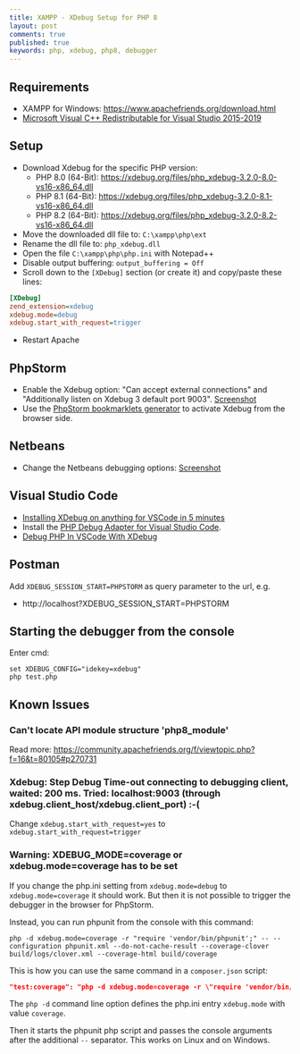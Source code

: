 ```yaml
---
title: XAMPP - XDebug Setup for PHP 8
layout: post
comments: true
published: true
keywords: php, xdebug, php8, debugger
---
```


## Requirements

* XAMPP for Windows: <https://www.apachefriends.org/download.html>
* [Microsoft Visual C++ Redistributable for Visual Studio 2015-2019](https://aka.ms/vs/16/release/vc_redist.x64.exe)

## Setup

* Download Xdebug for the specific PHP version:
  * PHP 8.0 (64-Bit): <https://xdebug.org/files/php_xdebug-3.2.0-8.0-vs16-x86_64.dll>
  * PHP 8.1 (64-Bit): <https://xdebug.org/files/php_xdebug-3.2.0-8.1-vs16-x86_64.dll>
  * PHP 8.2 (64-Bit): <https://xdebug.org/files/php_xdebug-3.2.0-8.2-vs16-x86_64.dll>
* Move the downloaded dll file to: `C:\xampp\php\ext`
* Rename the dll file to: `php_xdebug.dll`
* Open the file `C:\xampp\php\php.ini` with Notepad++
* Disable output buffering: `output_buffering = Off`
* Scroll down to the `[XDebug]` section (or create it) and copy/paste these lines:

```ini
[XDebug]
zend_extension=xdebug
xdebug.mode=debug
xdebug.start_with_request=trigger
```

* Restart Apache

## PhpStorm

* Enable the Xdebug option: "Can accept external connections" and "Additionally listen on Xdebug 3 default port 9003". 
  [Screenshot](https://user-images.githubusercontent.com/781074/103152131-2e6c3d00-4785-11eb-8680-bdeb886e8bfa.png)
* Use the [PhpStorm bookmarklets generator](https://www.jetbrains.com/phpstorm/marklets/) to activate Xdebug from the browser side.

## Netbeans

* Change the Netbeans debugging options: [Screenshot](https://user-images.githubusercontent.com/781074/101086805-ae9de900-35b1-11eb-9c4d-a6a7aaaf3279.png)

## Visual Studio Code

* [Installing XDebug on anything for VSCode in 5 minutes](https://technex.us/2020/06/installing-xdebug-on-anything-for-vscode-in-5-minutes/)
* Install the [PHP Debug Adapter for Visual Studio Code](https://marketplace.visualstudio.com/items?itemName=felixfbecker.php-debug).
* [Debug PHP In VSCode With XDebug](https://www.codewall.co.uk/debug-php-in-vscode-with-xdebug/)

## Postman

Add `XDEBUG_SESSION_START=PHPSTORM` as query parameter to the url, e.g.

* http://localhost?XDEBUG_SESSION_START=PHPSTORM

## Starting the debugger from the console

Enter cmd:

```
set XDEBUG_CONFIG="idekey=xdebug"
php test.php
```

## Known Issues

### Can't locate API module structure 'php8_module'
 
Read more: <https://community.apachefriends.org/f/viewtopic.php?f=16&t=80105#p270731>

### Xdebug: Step Debug Time-out connecting to debugging client, waited: 200 ms. Tried: localhost:9003 (through xdebug.client_host/xdebug.client_port) :-(

Change `xdebug.start_with_request=yes` to `xdebug.start_with_request=trigger`

### Warning: XDEBUG_MODE=coverage or xdebug.mode=coverage has to be set

If you change the php.ini setting from `xdebug.mode=debug` to `xdebug.mode=coverage` 
it should work. But then it is not possible to trigger the debugger in the browser for PhpStorm. 

Instead, you can run phpunit from the console with this command:

```
php -d xdebug.mode=coverage -r "require 'vendor/bin/phpunit';" -- --configuration phpunit.xml --do-not-cache-result --coverage-clover build/logs/clover.xml --coverage-html build/coverage
```

This is how you can use the same command in a `composer.json` script:

```json
"test:coverage": "php -d xdebug.mode=coverage -r \"require 'vendor/bin/phpunit';\" -- --configuration phpunit.xml --do-not-cache-result --coverage-clover build/logs/clover.xml --coverage-html build/coverage"
```

The `php -d` command line option defines the php.ini entry `xdebug.mode` with value `coverage`.

Then it starts the phpunit php script and passes the console arguments after the additional `--` separator.
This works on Linux and on Windows.
